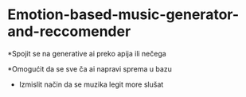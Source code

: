 # Emotion-based-music-generator-and-reccomender
*Spojit se na generative ai preko apija ili nečega

*Omogućit da se sve ča ai napravi sprema u bazu

* Izmislit način da se muzika legit more slušat


